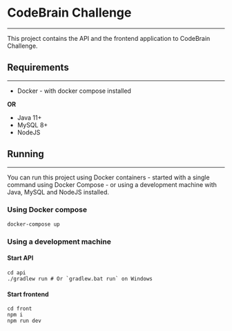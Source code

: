 # CodeBrain Challenge

---

This project contains the API and the frontend application to CodeBrain Challenge.

## Requirements

---

- Docker - with docker compose installed

**OR**

- Java 11+
- MySQL 8+
- NodeJS

## Running

---
You can run this project using Docker containers - started with a single command using Docker Compose - or using a
development machine with Java, MySQL and NodeJS installed.

### Using Docker compose

```shell
docker-compose up
```

### Using a development machine

#### Start API

```shell
cd api
./gradlew run # Or `gradlew.bat run` on Windows
```

#### Start frontend

```shell
cd front
npm i
npm run dev
```

